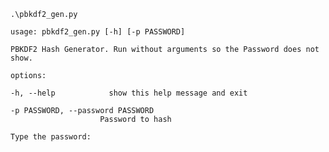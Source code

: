 	.\pbkdf2_gen.py

	usage: pbkdf2_gen.py [-h] [-p PASSWORD]

	PBKDF2 Hash Generator. Run without arguments so the Password does not show.

	options:

	-h, --help            show this help message and exit
  
	-p PASSWORD, --password PASSWORD
                        Password to hash
                        
	Type the password:
